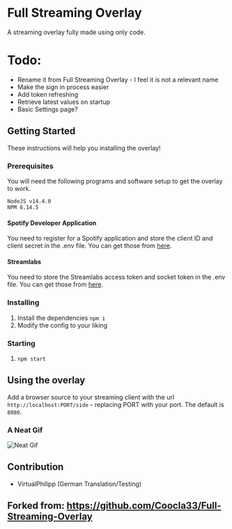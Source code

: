 # Full Streaming Overlay
A streaming overlay fully made using only code.

# Todo:
- Rename it from Full Streaming Overlay - I feel it is not a relevant name
- Make the sign in process easier
- Add token refreshing
- Retrieve latest values on startup
- Basic Settings page?


## Getting Started
These instructions will help you installing the overlay!

### Prerequisites
You will need the following programs and software setup to get the overlay to work.

```
NodeJS v14.4.0
NPM 6.14.5
```

#### Spotify Developer Application
You need to register for a Spotify application and store the client ID and client secret in the .env file. You can get those from [here](https://developer.spotify.com/dashboard/applications).

#### Streamlabs
You need to store the Streamlabs access token and socket token in the .env file. You can get those from [here](https://streamlabs.com/dashboard#/settings/api-settings).

### Installing

1. Install the dependencies `npm i`
1. Modify the config to your liking

### Starting
1. `npm start`

## Using the overlay
Add a browser source to your streaming client with the url `http://localhost:PORT/side` - replacing PORT with your port. The default is `8080`.

### A Neat Gif
![Neat Gif](https://image.ibb.co/epeP1c/wadwd_made_dis.gif)

## Contribution
* VirtualPhilipp (German Translation/Testing)

## Forked from: https://github.com/Coocla33/Full-Streaming-Overlay